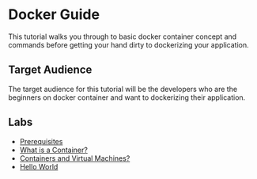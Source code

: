 # Docker Guide

This tutorial walks you through to basic docker container concept and commands before getting your hand dirty to dockerizing your application.

## Target Audience

The target audience for this tutorial will be the developers who are the beginners on docker container and want to dockerizing their application.

## Labs

* [Prerequisites](docs/01-prerequisites.md)
* [What is a Container?](docs/02-what-is-container.md)
* [Containers and Virtual Machines?](docs/03-containers-and-virtual-machines.md)
* [Hello World](docs/04-hello-world.md)